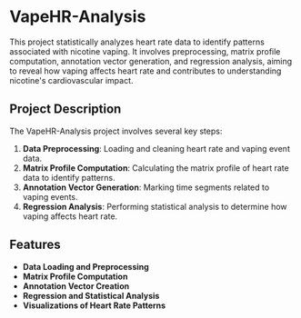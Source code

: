 # VapeHR-Analysis
This project statistically analyzes heart rate data to identify patterns associated with nicotine vaping. It involves preprocessing, matrix profile computation, annotation vector generation, and regression analysis, aiming to reveal how vaping affects heart rate and contributes to understanding nicotine's cardiovascular impact.
## Project Description

The VapeHR-Analysis project involves several key steps:
1. **Data Preprocessing**: Loading and cleaning heart rate and vaping event data.
2. **Matrix Profile Computation**: Calculating the matrix profile of heart rate data to identify patterns.
3. **Annotation Vector Generation**: Marking time segments related to vaping events.
4. **Regression Analysis**: Performing statistical analysis to determine how vaping affects heart rate.

## Features

- **Data Loading and Preprocessing**
- **Matrix Profile Computation**
- **Annotation Vector Creation**
- **Regression and Statistical Analysis**
- **Visualizations of Heart Rate Patterns**

